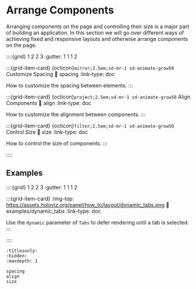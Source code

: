 # Arrange Components

Arranging components on the page and controlling their size is a major part of building an application. In this section we will go over different ways of achieving fixed and responsive layouts and otherwise arrange components on the page.

::::{grid} 1 2 2 3
:gutter: 1 1 1 2

:::{grid-item-card} {octicon}`mirror;2.5em;sd-mr-1 sd-animate-grow50` Customize Spacing
:link: spacing
:link-type: doc

How to customize the spacing between elements.
:::

:::{grid-item-card} {octicon}`project;2.5em;sd-mr-1 sd-animate-grow50` Align Components
:link: align
:link-type: doc

How to customize the alignment between components.
:::

:::{grid-item-card} {octicon}`filter;2.5em;sd-mr-1 sd-animate-grow50` Control Size
:link: size
:link-type: doc

How to control the size of components.
:::

::::


## Examples

::::{grid} 1 2 2 3
:gutter: 1 1 1 2

:::{grid-item-card}
:img-top: https://assets.holoviz.org/panel/how_to/layout/dynamic_tabs.png
:link: examples/dynamic_tabs
:link-type: doc

Use the `dynamic` parameter of `Tabs` to defer rendering until a tab is selected.
:::

::::

```{toctree}
:titlesonly:
:hidden:
:maxdepth: 1

spacing
align
size
```
